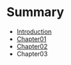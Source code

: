# Summary

* [Introduction](README.md)
* [Chapter01](chapter01.md)
* [Chapter02](chapter02.md)
* Chapter03

